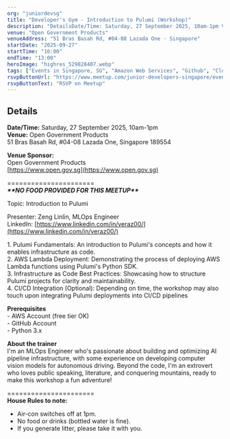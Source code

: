 ```yaml
---
org: "juniordevsg"
title: "Developer's Gym - Introduction to Pulumi (Workshop)"
description: "DetailsDate/Time: Saturday, 27 September 2025, 10am-1pm Venue: Open Government Products 51 Bras Basah Rd, #04-08 Lazada One, Singapore 189554 Venue Sponsor: Ope"
venue: "Open Government Products"
venueAddress: "51 Bras Basah Rd, #04-08 Lazada One · Singapore"
startDate: "2025-09-27"
startTime: "10:00"
endTime: "13:00"
heroImage: "highres_529828407.webp"
tags: ["Events in Singapore, SG", "Amazon Web Services", "Github", "Cloud Computing", "Infrastructure as Code", "Open Source"]
rsvpButtonUrl: "https://www.meetup.com/junior-developers-singapore/events/310695435"
rsvpButtonText: "RSVP on Meetup"
---
```


## Details

**Date/Time:** Saturday, 27 September 2025, 10am-1pm  
**Venue:** Open Government Products  
51 Bras Basah Rd, #04-08 Lazada One, Singapore 189554

**Venue Sponsor:**  
Open Government Products  
[https://www.open.gov.sg](https://www.open.gov.sg)

\======================  
_**\*\*NO FOOD PROVIDED FOR THIS MEETUP\*\***_

Topic: Introduction to Pulumi

Presenter: Zeng Linlin, MLOps Engineer  
LinkedIn: [https://www.linkedin.com/in/veraz00/](https://www.linkedin.com/in/veraz00/)

1\. Pulumi Fundamentals: An introduction to Pulumi's concepts and how it enables infrastructure as code.  
2\. AWS Lambda Deployment: Demonstrating the process of deploying AWS Lambda functions using Pulumi's Python SDK.  
3\. Infrastructure as Code Best Practices: Showcasing how to structure Pulumi projects for clarity and maintainability.  
4\. CI/CD Integration (Optional): Depending on time, the workshop may also touch upon integrating Pulumi deployments into CI/CD pipelines

**Prerequisites**  
\- AWS Account (free tier OK)  
\- GitHub Account  
\- Python 3.x

**About the trainer**  
I'm an MLOps Engineer who's passionate about building and optimizing AI pipeline infrastructure, with some experience on developing computer vision models for autonomous driving. Beyond the code, I'm an extrovert who loves public speaking, literature, and conquering mountains, ready to make this workshop a fun adventure!

\======================  
**House Rules to note:**

-   Air-con switches off at 1pm.
-   No food or drinks (bottled water is fine).
-   If you generate litter, please take it with you.